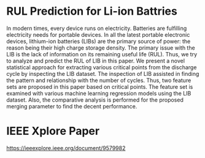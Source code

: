 # RUL Prediction for Li-ion Battries
In modern times, every device runs on electricity. Batteries are fulfilling electricity needs for portable devices. In all the latest portable electronic devices, lithium-ion batteries (LIBs) are the primary source of power: the reason being their high charge storage density. The primary issue with the LIB is the lack of information on its remaining useful life (RUL). Thus, we try to analyze and predict the RUL of LIB in this paper. We present a novel statistical approach for extracting various critical points from the discharge cycle by inspecting the LIB dataset. The inspection of LIB assisted in finding the pattern and relationship with the number of cycles. Thus, two feature sets are proposed in this paper based on critical points. The feature set is examined with various machine learning regression models using the LIB dataset. Also, the comparative analysis is performed for the proposed merging parameter to find the decent performance.


# IEEE Xplore Paper
https://ieeexplore.ieee.org/document/9579982 
